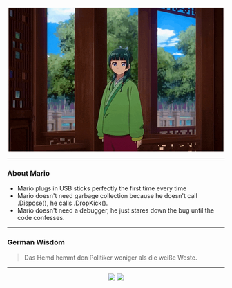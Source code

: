 <p align="center">
  <img src="assets/maomao.gif" />
</p>

---

### About Mario
- Mario plugs in USB sticks perfectly the first time every time
- Mario doesn't need garbage collection because he doesn't call .Dispose(), he calls .DropKick().
- Mario doesn't need a debugger, he just stares down the bug until the code confesses.

---

### German Wisdom
> Das Hemd hemmt den Politiker weniger als die weiße Weste.

---

<p align="center">
  <a>
    <img height="180em" src="https://github-readme-stats-eight-theta.vercel.app/api?username=Torfkopp&show_icons=true&theme=dark&include_all_commits=true&count_private=true"/>
  </a>
  <a href="https://github.com/Torfkopp?tab=repositories">
    <img height="180em" src="https://github-readme-stats-eight-theta.vercel.app/api/top-langs/?username=torfkopp&layout=compact&theme=dark&langs_count=8&hide=java"/>
  </a>
</p>
